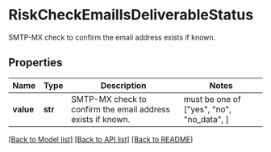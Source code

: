 # RiskCheckEmailIsDeliverableStatus

SMTP-MX check to confirm the email address exists if known.

## Properties
Name | Type | Description | Notes
------------ | ------------- | ------------- | -------------
**value** | **str** | SMTP-MX check to confirm the email address exists if known. |  must be one of ["yes", "no", "no_data", ]

[[Back to Model list]](../README.md#documentation-for-models) [[Back to API list]](../README.md#documentation-for-api-endpoints) [[Back to README]](../README.md)


